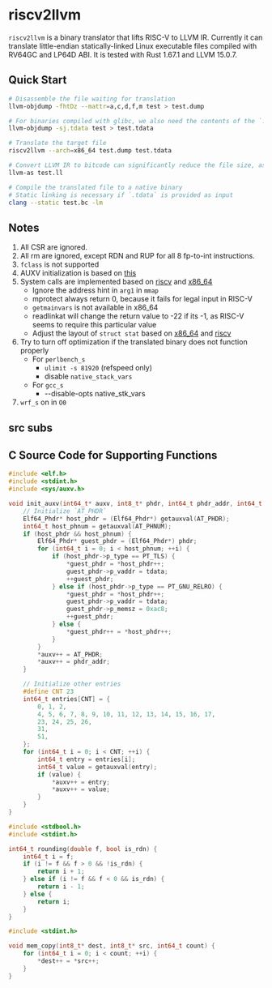 # riscv2llvm

`riscv2llvm` is a binary translator that lifts RISC-V to LLVM IR. Currently it can translate little-endian statically-linked Linux executable files compiled with RV64GC and LP64D ABI. It is tested with Rust 1.67.1 and LLVM 15.0.7.

## Quick Start

``` Bash
# Disassemble the file waiting for translation
llvm-objdump -fhtDz --mattr=a,c,d,f,m test > test.dump

# For binaries compiled with glibc, we also need the contents of the `.tdata` section
llvm-objdump -sj.tdata test > test.tdata

# Translate the target file
riscv2llvm --arch=x86_64 test.dump test.tdata

# Convert LLVM IR to bitcode can significantly reduce the file size, as clang cannot handle very large IR files
llvm-as test.ll

# Compile the translated file to a native binary
# Static linking is necessary if `.tdata` is provided as input
clang --static test.bc -lm
```

## Notes

1. All CSR are ignored.
2. All rm are ignored, except RDN and RUP for all 8 fp-to-int instructions.
3. `fclass` is not supported
4. AUXV initialization is based on [this](https://github.com/torvalds/linux/blob/7cd60e43a6def40ecb75deb8decc677995970d0b/include/uapi/linux/auxvec.h)
5. System calls are implemented based on [riscv](https://github.com/riscv-software-src/riscv-pk/blob/7e9b671c0415dfd7b562ac934feb9380075d4aa2/pk/syscall.h) and [x86_64](https://chromium.googlesource.com/chromiumos/docs/+/a2622281357e45f2b2c74cdc4b428b0d1294488d/constants/syscalls.md)
    - Ignore the address hint in `arg1` in `mmap`
    - mprotect always return 0, because it fails for legal input in RISC-V
    - `getmainvars` is not available in x86_64
    - readlinkat will change the return value to -22 if its -1, as RISC-V seems to require this particular value
    - Adjust the layout of `struct stat` based on [x86_64](https://github.com/torvalds/linux/blob/6f52b16c5b29b89d92c0e7236f4655dc8491ad70/arch/x86/include/uapi/asm/stat.h) and [riscv](https://github.com/riscv-collab/riscv-gnu-toolchain/blob/baefbdd8bcedfabf0cf89dce679a8bd1a9f27b39/linux-headers/include/asm-generic/stat.h)
6. Try to turn off optimization if the translated binary does not function properly
    - For `perlbench_s`
        - `ulimit -s 81920` (refspeed only)
        - disable `native_stack_vars`
    - For `gcc_s`
        - --disable-opts native_stk_vars
7. `wrf_s` on in `O0`

## src subs

## C Source Code for Supporting Functions

``` C
#include <elf.h>
#include <stdint.h>
#include <sys/auxv.h>

void init_auxv(int64_t* auxv, int8_t* phdr, int64_t phdr_addr, int64_t tdata) {
    // Initialize `AT_PHDR`
    Elf64_Phdr* host_phdr = (Elf64_Phdr*) getauxval(AT_PHDR);
    int64_t host_phnum = getauxval(AT_PHNUM);
    if (host_phdr && host_phnum) {
        Elf64_Phdr* guest_phdr = (Elf64_Phdr*) phdr;
        for (int64_t i = 0; i < host_phnum; ++i) {
            if (host_phdr->p_type == PT_TLS) {
                *guest_phdr = *host_phdr++;
                guest_phdr->p_vaddr = tdata;
                ++guest_phdr;
            } else if (host_phdr->p_type == PT_GNU_RELRO) {
                *guest_phdr = *host_phdr++;
                guest_phdr->p_vaddr = tdata;
                guest_phdr->p_memsz = 0xac8;
                ++guest_phdr;
            } else {
                *guest_phdr++ = *host_phdr++;
            }
        }
        *auxv++ = AT_PHDR;
        *auxv++ = phdr_addr;
    }

    // Initialize other entries
    #define CNT 23
    int64_t entries[CNT] = {
        0, 1, 2,
        4, 5, 6, 7, 8, 9, 10, 11, 12, 13, 14, 15, 16, 17,
        23, 24, 25, 26,
        31,
        51,
    };
    for (int64_t i = 0; i < CNT; ++i) {
        int64_t entry = entries[i];
        int64_t value = getauxval(entry);
        if (value) {
            *auxv++ = entry;
            *auxv++ = value;
        }
    }
}
```

``` C
#include <stdbool.h>
#include <stdint.h>

int64_t rounding(double f, bool is_rdn) {
    int64_t i = f;
    if (i != f && f > 0 && !is_rdn) {
        return i + 1;
    } else if (i != f && f < 0 && is_rdn) {
        return i - 1;
    } else {
        return i;
    }
}
```

``` C
#include <stdint.h>

void mem_copy(int8_t* dest, int8_t* src, int64_t count) {
    for (int64_t i = 0; i < count; ++i) {
        *dest++ = *src++;
    }
}
```

